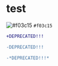 # test

![#f03c15](https://placehold.it/15/f03c15/000000?text=+) `#f03c15`

```diff
+DEPRECATED!!!
```

```diff
-DEPRECATED!!!
```

```diff
-*DEPRECATED!!!*
```
